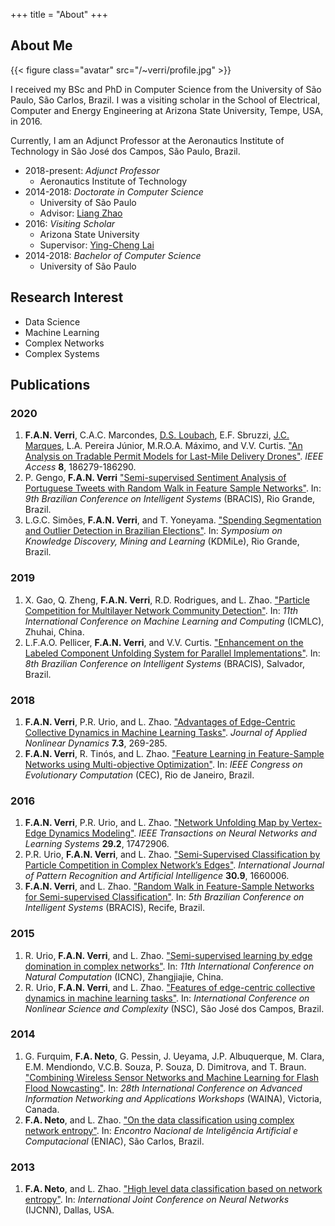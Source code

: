 +++
title = "About"
+++

## About Me

{{< figure class="avatar" src="/~verri/profile.jpg" >}}

I received my BSc and PhD in Computer Science from the University of São Paulo,
São Carlos, Brazil. I was a visiting scholar in the School of Electrical,
Computer and Energy Engineering at Arizona State University, Tempe, USA, in
2016.

Currently, I am an Adjunct Professor at the Aeronautics Institute of
Technology in São José dos Campos, São Paulo, Brazil.

- 2018-present: *Adjunct Professor*
  - Aeronautics Institute of Technology
- 2014-2018: *Doctorate in Computer Science*
  - University of São Paulo
  - Advisor: [Liang Zhao](http://dcm.ffclrp.usp.br/~zhao/)
- 2016: *Visiting Scholar*
  - Arizona State University
  - Supervisor: [Ying-Cheng Lai](http://chaos1.la.asu.edu/~yclai/)
- 2014-2018: *Bachelor of Computer Science*
  - University of São Paulo

## Research Interest

- Data Science
- Machine Learning
- Complex Networks
- Complex Systems

## Publications

### 2020

1. **F.A.N. Verri**, C.A.C. Marcondes, [D.S. Loubach](http://www.comp.ita.br/~dloubach/), E.F. Sbruzzi, [J.C. Marques](http://www.comp.ita.br/~johnny/), L.A. Pereira Júnior, M.R.O.A. Máximo, and V.V. Curtis. ["An Analysis on Tradable Permit Models for Last-Mile Delivery Drones"](https://doi.org/10.1109/ACCESS.2020.3030612). *IEEE Access* **8**, 186279-186290.
1. P. Gengo, **F.A.N. Verri** ["Semi-supervised Sentiment Analysis of Portuguese Tweets with Random Walk in Feature Sample Networks"](https://doi.org/10.1007/978-3-030-61377-8_42). In: *9th Brazilian Conference on Intelligent Systems* (BRACIS), Rio Grande, Brazil.
1. L.G.C. Simões, **F.A.N. Verri**, and T. Yoneyama. ["Spending Segmentation and Outlier Detection in Brazilian Elections"](https://doi.org/10.5753/kdmile.2020.11960). In: *Symposium on Knowledge Discovery, Mining and Learning* (KDMiLe), Rio Grande, Brazil.

### 2019

1. X. Gao, Q. Zheng, **F.A.N. Verri**, R.D. Rodrigues, and L. Zhao. ["Particle Competition for Multilayer Network Community Detection"](https://doi.org/10.1145/3318299.3318320). In: *11th International Conference on Machine Learning and Computing* (ICMLC), Zhuhai, China.
1. L.F.A.O. Pellicer, **F.A.N. Verri**, and V.V. Curtis. ["Enhancement on the Labeled Component Unfolding System for Parallel Implementations"](https://doi.org/10.1109/BRACIS.2019.00142). In: *8th Brazilian Conference on Intelligent Systems* (BRACIS), Salvador, Brazil.

### 2018

1. **F.A.N. Verri**, P.R. Urio, and L. Zhao. ["Advantages of Edge-Centric Collective Dynamics in Machine Learning Tasks"](https://doi.org/10.5890/jand.2018.09.005). *Journal of Applied Nonlinear Dynamics* **7.3**, 269-285.
1. **F.A.N. Verri**, R. Tinós, and L. Zhao. ["Feature Learning in Feature-Sample Networks using Multi-objective Optimization"](https://doi.org/10.1109/CEC.2018.8477891). In: *IEEE Congress on Evolutionary Computation* (CEC), Rio de Janeiro, Brazil.

### 2016

1. **F.A.N. Verri**, P.R. Urio, and L. Zhao. ["Network Unfolding Map by Vertex-Edge Dynamics Modeling"](https://doi.org/10.1109/tnnls.2016.2626341). *IEEE Transactions on Neural Networks and Learning Systems* **29.2**, 17472906.
1. P.R. Urio, **F.A.N. Verri**, and L. Zhao. ["Semi-Supervised Classification by Particle Competition in Complex Network’s Edges"](https://doi.org/10.1142/S0218001416600065). *International Journal of Pattern Recognition and Artificial Intelligence* **30.9**, 1660006.
1. **F.A.N. Verri**, and L. Zhao. ["Random Walk in Feature-Sample Networks for Semi-supervised Classification"](https://doi.org/10.1109/bracis.2016.051). In: *5th Brazilian Conference on Intelligent Systems* (BRACIS), Recife, Brazil.

### 2015

1. R. Urio, **F.A.N. Verri**, and L. Zhao. ["Semi-supervised learning by edge domination in complex networks"](https://doi.org/10.1109/ICNC.2015.7378041). In: *11th International Conference on Natural Computation* (ICNC), Zhangjiajie, China.
1. R. Urio, **F.A.N. Verri**, and L. Zhao. ["Features of edge-centric collective dynamics in machine learning tasks"](https://doi.org/10.20906/CPS/NSC2016-0003). In: *International Conference on Nonlinear Science and Complexity* (NSC), São José dos Campos, Brazil.

### 2014

1. G. Furquim, **F.A. Neto**, G. Pessin, J. Ueyama, J.P. Albuquerque, M. Clara, E.M. Mendiondo, V.C.B. Souza, P. Souza, D. Dimitrova, and T. Braun. ["Combining Wireless Sensor Networks and Machine Learning for Flash Flood Nowcasting"](https://doi.org/10.1109/waina.2014.21). In: *28th International Conference on Advanced Information Networking and Applications Workshops* (WAINA), Victoria, Canada.
1. **F.A. Neto**, and L. Zhao. ["On the data classification using complex network entropy"](https://repositorio.usp.br/item/002691708). In: *Encontro Nacional de Inteligência Artificial e Computacional* (ENIAC), São Carlos, Brazil.

### 2013

1. **F.A. Neto**, and L. Zhao. ["High level data classification based on network entropy"](https://doi.org/10.1109/IJCNN.2013.6707042). In: *International Joint Conference on Neural Networks* (IJCNN), Dallas, USA.
